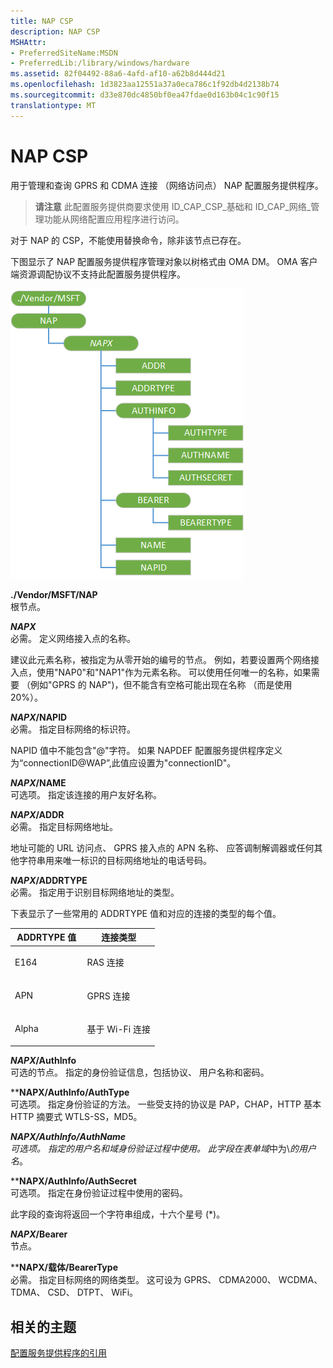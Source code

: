```yaml
---
title: NAP CSP
description: NAP CSP
MSHAttr:
- PreferredSiteName:MSDN
- PreferredLib:/library/windows/hardware
ms.assetid: 82f04492-88a6-4afd-af10-a62b8d444d21
ms.openlocfilehash: 1d3823aa12551a37a0eca786c1f92db4d2138b74
ms.sourcegitcommit: d33e870dc4850bf0ea47fdae0d163b04c1c90f15
translationtype: MT
---
```

# <a name="nap-csp"></a>NAP CSP


用于管理和查询 GPRS 和 CDMA 连接 （网络访问点） NAP 配置服务提供程序。

> **请注意**  此配置服务提供商要求使用 ID\_CAP\_CSP\_基础和 ID\_CAP\_网络\_管理功能从网络配置应用程序进行访问。

 

对于 NAP 的 CSP，不能使用替换命令，除非该节点已存在。

下图显示了 NAP 配置服务提供程序管理对象以树格式由 OMA DM。 OMA 客户端资源调配协议不支持此配置服务提供程序。

![nap csp (dm)](images/provisioning-csp-nap.png)

<a href="" id="--vendor-msft-nap"></a>**./Vendor/MSFT/NAP**  
根节点。

<a href="" id="napx"></a>***NAPX***  
必需。 定义网络接入点的名称。

建议此元素名称，被指定为从零开始的编号的节点。 例如，若要设置两个网络接入点，使用"NAP0"和"NAP1"作为元素名称。 可以使用任何唯一的名称，如果需要 （例如"GPRS 的 NAP")，但不能含有空格可能出现在名称 （而是使用 20%）。

<a href="" id="napx-napid"></a>***NAPX*/NAPID**  
必需。 指定目标网络的标识符。

NAPID 值中不能包含"@"字符。 如果 NAPDEF 配置服务提供程序定义为“connectionID@WAP”,此值应设置为"connectionID"。

<a href="" id="napx-name"></a>***NAPX*/NAME**  
可选项。 指定该连接的用户友好名称。

<a href="" id="napx-addr"></a>***NAPX*/ADDR**  
必需。 指定目标网络地址。

地址可能的 URL 访问点、 GPRS 接入点的 APN 名称、 应答调制解调器或任何其他字符串用来唯一标识的目标网络地址的电话号码。

<a href="" id="napx-addrtype"></a>***NAPX*/ADDRTYPE**  
必需。 指定用于识别目标网络地址的类型。

下表显示了一些常用的 ADDRTYPE 值和对应的连接的类型的每个值。

<table>
<colgroup>
<col width="50%" />
<col width="50%" />
</colgroup>
<thead>
<tr class="header">
<th>ADDRTYPE 值</th>
<th>连接类型</th>
</tr>
</thead>
<tbody>
<tr class="odd">
<td><p>E164</p></td>
<td><p>RAS 连接</p></td>
</tr>
<tr class="even">
<td><p>APN</p></td>
<td><p>GPRS 连接</p></td>
</tr>
<tr class="odd">
<td><p>Alpha</p></td>
<td><p>基于 Wi-Fi 连接</p></td>
</tr>
</tbody>
</table>

 

<a href="" id="napx-authinfo"></a>***NAPX*/AuthInfo**  
可选的节点。 指定的身份验证信息，包括协议、 用户名称和密码。

<a href="" id="napx-authinfo-authtype"></a>****NAPX/AuthInfo/AuthType**  
可选项。 指定身份验证的方法。 一些受支持的协议是 PAP，CHAP，HTTP 基本 HTTP 摘要式 WTLS-SS，MD5。

<a href="" id="napx-authinfo-authname"></a>****NAPX/AuthInfo/AuthName**  
可选项。 指定的用户名和域身份验证过程中使用。 此字段在表单*域*中为\\*的用户名*。

<a href="" id="napx-authinfo-authsecret"></a>****NAPX/AuthInfo/AuthSecret**  
可选项。 指定在身份验证过程中使用的密码。

此字段的查询将返回一个字符串组成，十六个星号 (\*)。

<a href="" id="napx-bearer"></a>***NAPX*/Bearer**  
节点。

<a href="" id="napx-bearer-bearertype"></a>****NAPX/载体/BearerType**  
必需。 指定目标网络的网络类型。 这可设为 GPRS、 CDMA2000、 WCDMA、 TDMA、 CSD、 DTPT、 WiFi。

## <a name="related-topics"></a>相关的主题


[配置服务提供程序的引用](configuration-service-provider-reference.md)

 

 






